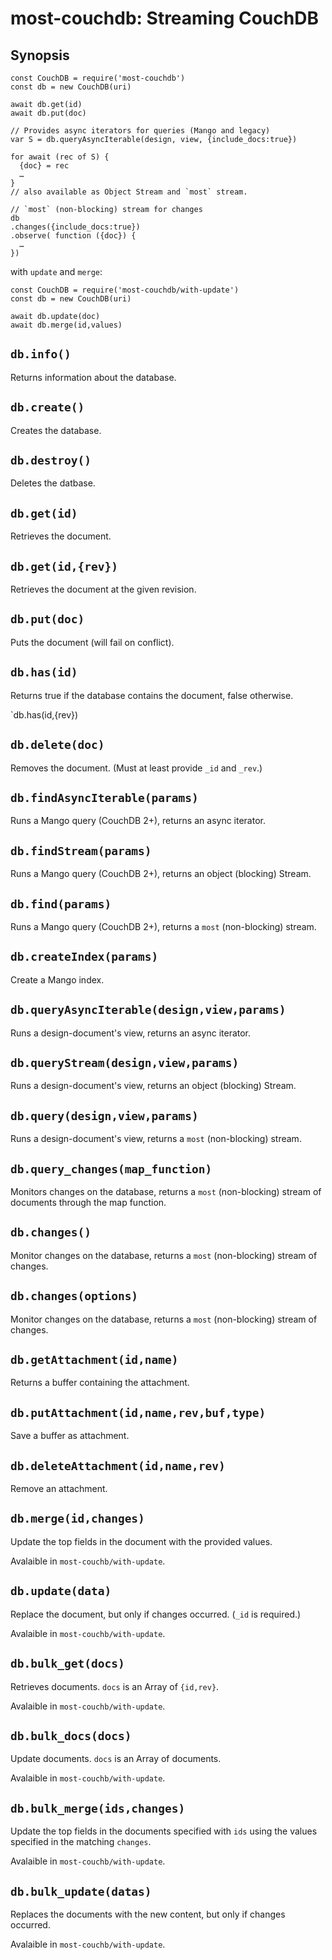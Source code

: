 most-couchdb: Streaming CouchDB
===============================

Synopsis
--------

```
const CouchDB = require('most-couchdb')
const db = new CouchDB(uri)

await db.get(id)
await db.put(doc)

// Provides async iterators for queries (Mango and legacy)
var S = db.queryAsyncIterable(design, view, {include_docs:true})

for await (rec of S) {
  {doc} = rec
  …
}
// also available as Object Stream and `most` stream.

// `most` (non-blocking) stream for changes
db
.changes({include_docs:true})
.observe( function ({doc}) {
  …
})
```
with `update` and `merge`:

```
const CouchDB = require('most-couchdb/with-update')
const db = new CouchDB(uri)

await db.update(doc)
await db.merge(id,values)
```


`db.info()`
-----------

Returns information about the database.

`db.create()`
-------------

Creates the database.

`db.destroy()`
--------------

Deletes the datbase.

`db.get(id)`
------------

Retrieves the document.

`db.get(id,{rev})`
------------------

Retrieves the document at the given revision.

`db.put(doc)`
-------------

Puts the document (will fail on conflict).

`db.has(id)`
------------

Returns true if the database contains the document, false otherwise.

`db.has(id,{rev})

`db.delete(doc)`
----------------

Removes the document. (Must at least provide `_id` and `_rev`.)

`db.findAsyncIterable(params)`
------------------------------

Runs a Mango query (CouchDB 2+), returns an async iterator.

`db.findStream(params)`
-----------------------

Runs a Mango query (CouchDB 2+), returns an object (blocking) Stream.

`db.find(params)`
-----------------

Runs a Mango query (CouchDB 2+), returns a `most` (non-blocking) stream.

`db.createIndex(params)`
------------------------

Create a Mango index.

`db.queryAsyncIterable(design,view,params)`
----------------------------------------

Runs a design-document's view, returns an async iterator.

`db.queryStream(design,view,params)`
----------------------------------------

Runs a design-document's view, returns an object (blocking) Stream.

`db.query(design,view,params)`
------------------------------

Runs a design-document's view, returns a `most` (non-blocking) stream.

`db.query_changes(map_function)`
--------------------------------

Monitors changes on the database, returns a `most` (non-blocking) stream of documents through the map function.

`db.changes()`
--------------

Monitor changes on the database, returns a `most` (non-blocking) stream of changes.

`db.changes(options)`
---------------------

Monitor changes on the database, returns a `most` (non-blocking) stream of changes.

`db.getAttachment(id,name)`
---------------------------

Returns a buffer containing the attachment.

`db.putAttachment(id,name,rev,buf,type)`
----------------------------------------

Save a buffer as attachment.

`db.deleteAttachment(id,name,rev)`
----------------------------------

Remove an attachment.

`db.merge(id,changes)`
---------------------

Update the top fields in the document with the provided values.

Avalaible in `most-couchb/with-update`.

`db.update(data)`
----------------

Replace the document, but only if changes occurred. (`_id` is required.)

Avalaible in `most-couchb/with-update`.

`db.bulk_get(docs)`
-------------------

Retrieves documents. `docs` is an Array of `{id,rev}`.

Avalaible in `most-couchb/with-update`.

`db.bulk_docs(docs)`
--------------------

Update documents. `docs` is an Array of documents.

Avalaible in `most-couchb/with-update`.

`db.bulk_merge(ids,changes)`
----------------------------

Update the top fields in the documents specified with `ids` using the values specified in the matching `changes`.

Avalaible in `most-couchb/with-update`.

`db.bulk_update(datas)`
----------------------------

Replaces the documents with the new content, but only if changes occurred.

Avalaible in `most-couchb/with-update`.
